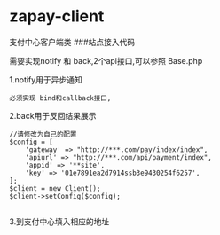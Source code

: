 # zapay-client
支付中心客户端类
###站点接入代码

需要实现notify 和 back,2个api接口,可以参照 Base.php


1.notify用于异步通知
    
    必须实现 bind和callback接口,

  
2.back用于反回结果展示


```
//请修改为自己的配置
$config = [
    'gateway' => "http://***.com/pay/index/index",
    'apiurl' => "http://***.com/api/payment/index",
    'appid' => '**site',
    'key' => '01e7891ea2d7914ssb3e9430254f6257',
];
$client = new Client();
$client->setConfig($config);


```
3.到支付中心填入相应的地址